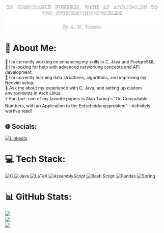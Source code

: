 ![Header](./header.png)

# 💫 About Me:
🔭 I’m currently working on enhancing my skills in C, Java and PostgreSQL.<br>🤝 I’m looking for help with advanced networking concepts and API development.<br>🌱 I’m currently learning data structures, algorithms, and improving my Neovim setup.<br>💬 Ask me about my experience with C, Java, and setting up custom environments in Arch Linux.<br>⚡ Fun fact: one of my favorite papers is Alan Turing's "On Computable Numbers, with an Application to the Entscheidungsproblem"—definitely worth a read!


## 🌐 Socials:
[![LinkedIn](https://img.shields.io/badge/LinkedIn-%230077B5.svg?logo=linkedin&logoColor=white)](https://linkedin.com/in/www.linkedin.com/in/martín-gonzález-dios) 

# 💻 Tech Stack:
![C](https://img.shields.io/badge/c-%2300599C.svg?style=for-the-badge&logo=c&logoColor=white) ![Java](https://img.shields.io/badge/java-%23ED8B00.svg?style=for-the-badge&logo=openjdk&logoColor=white) ![LaTeX](https://img.shields.io/badge/latex-%23008080.svg?style=for-the-badge&logo=latex&logoColor=white) ![AssemblyScript](https://img.shields.io/badge/assembly%20script-%23000000.svg?style=for-the-badge&logo=assemblyscript&logoColor=white) ![Bash Script](https://img.shields.io/badge/bash_script-%23121011.svg?style=for-the-badge&logo=gnu-bash&logoColor=white) ![Pandas](https://img.shields.io/badge/pandas-%23150458.svg?style=for-the-badge&logo=pandas&logoColor=white) ![Spring](https://img.shields.io/badge/spring-%236DB33F.svg?style=for-the-badge&logo=spring&logoColor=white)
# 📊 GitHub Stats:
![](https://github-readme-stats.vercel.app/api?username=martindios&theme=dark&hide_border=false&include_all_commits=true&count_private=true)<br/>
![](https://github-readme-streak-stats.herokuapp.com/?user=martindios&theme=dark&hide_border=false)<br/>
![](https://github-readme-stats.vercel.app/api/top-langs/?username=martindios&theme=dark&hide_border=false&include_all_commits=true&count_private=true&layout=compact)
